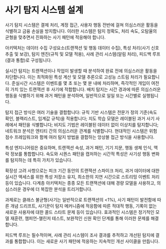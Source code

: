 # 사기 탐지 시스템 설계

사기 탐지 시스템은 결제 처리, 계정 접근, 사용자 행동 전반에 걸쳐 의심스러운 활동을 식별하고 금융 손실을 방지합니다. 이러한 시스템은 탐지 정확도, 처리 속도, 오탐율의 균형을 맞추면서 진화하는 사기 패턴에 적응해야 합니다.

아키텍처는 데이터 수집 구성요소(트랜잭션 및 행동 데이터 수집), 특성 처리(사기 신호 추출 및 보강), 탐지 엔진(규칙 및 모델 적용), 사례 관리 시스템(알림 처리), 피드백 루프(결과 통합)로 구성됩니다.

실시간 탐지는 트랜잭션이나 작업이 발생할 때 분석하여 완료 전에 의심스러운 활동을 차단합니다. 이는 최적화된 특성 계산 및 모델 추론으로 고성능 스트림 처리가 필요합니다. 준실시간 시스템은 이벤트를 몇 초 또는 몇 분 내에 처리하며, 즉각적인 개입이 여전히 가치 있는 트랜잭션 후 사기에 적합합니다. 배치 탐지는 시간 경과에 따른 의심스러운 행동을 식별하기 위해 과거 패턴을 분석하며, 일반적으로 일일 또는 시간별로 실행됩니다.

탐지 접근 방식은 여러 기술을 결합합니다: 규칙 기반 시스템은 전문가 정의 기준(속도 확인, 블랙리스트, 임계값 규칙)을 적용합니다; 지도 학습 모델은 레이블된 과거 사기 사례에서 패턴을 식별합니다; 비지도 기법은 레이블된 데이터 없이 이상치를 탐지합니다; 네트워크 분석은 엔티티 간의 의심스러운 관계를 식별합니다. 현대적인 시스템은 위험 점수 프레임워크와 함께 여러 탐지 방법을 결합하는 앙상블 접근 방식을 사용합니다.

특성 엔지니어링은 중요하며, 트랜잭션 속성, 과거 패턴, 기기 지문, 행동 생체 인식, 맥락 정보를 통합합니다. 속도와 시퀀스 패턴을 캡처하는 시간적 특성은 사기성 행동 변화를 탐지하는 데 특히 가치가 있습니다.

확장성 고려 사항으로는 피크 기간 동안의 트랜잭션 스파이크 처리, 과거 데이터에 대한 실시간 액세스를 위한 특성 저장소 유지, 최소한의 지연 시간으로 스트리밍 이벤트 처리 등이 있습니다. 다계층 아키텍처는 종종 모든 트랜잭션에 대해 경량 모델을 사용하고, 의심스러운 경우에 더 복잡한 분석을 트리거합니다.

과제로는 클래스 불균형(사기는 일반적으로 트랜잭션의 <1%), 사기 패턴이 발전함에 따른 개념 드리프트, 사기꾼이 탐지 메커니즘에 적응함에 따른 적대적 행동, 기록이 없는 새로운 사용자에 대한 콜드 스타트 문제 등이 있습니다. 효과적인 시스템은 정기적인 모델 재훈련, 챔피언-챌린저 테스트, 보완적인 신원 확인 단계를 통해 이러한 문제를 해결합니다.

피드백 루프는 필수적이며, 사례 관리 시스템이 조사 결과를 추적하고 개선된 탐지에 결과를 통합합니다. 이는 새로운 사기 패턴에 적응하는 지속적인 개선 사이클을 만듭니다.